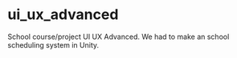 # ui_ux_advanced
School course/project UI UX Advanced. We had to make an school scheduling system in Unity.
